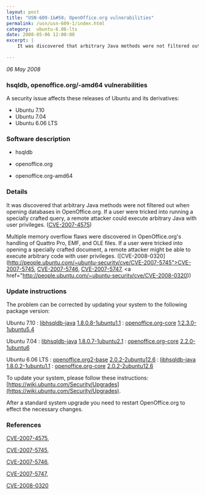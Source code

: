 ```yaml
---
layout: post
title: "USN-609-1&#58; OpenOffice.org vulnerabilities"
permalink: /usn/usn-609-1/index.html
category:  ubuntu-6.06-lts
date: 2008-05-06 12:00:00
excerpt: |
    It was discovered that arbitrary Java methods were not filtered out when opening databases in OpenOffice.org.  If a user were tricked into running a specially crafted query, a remote attacker could execute arbitrary Java with user privileges. ([CVE-2007-4575](http://people.ubuntu.com/~ubuntu-security/cve/CVE-2007-4575))
    
--- 
```

 
 

*06 May 2008*

### hsqldb, openoffice.org/-amd64 vulnerabilities

A security issue affects these releases of Ubuntu and its derivatives:

* Ubuntu 7.10
* Ubuntu 7.04
* Ubuntu 6.06 LTS

### Software description

* hsqldb 

* openoffice.org 

* openoffice.org-amd64 

### Details

It was discovered that arbitrary Java methods were not filtered out when opening databases in OpenOffice.org. If a user were tricked into running a specially crafted query, a remote attacker could execute arbitrary Java with user privileges. ([CVE-2007-4575](http://people.ubuntu.com/~ubuntu-security/cve/CVE-2007-4575))

Multiple memory overflow flaws were discovered in OpenOffice.org&#39;s handling of Quattro Pro, EMF, and OLE files. If a user were tricked into opening a specially crafted document, a remote attacker might be able to execute arbitrary code with user privileges. ([CVE-2008-0320](http://people.ubuntu.com/~ubuntu-security/cve/CVE-2007-5745">CVE-2007-5745</a>, <a href="http://people.ubuntu.com/~ubuntu-security/cve/CVE-2007-5746">CVE-2007-5746</a>, <a href="http://people.ubuntu.com/~ubuntu-security/cve/CVE-2007-5747">CVE-2007-5747</a>, <a href="http://people.ubuntu.com/~ubuntu-security/cve/CVE-2008-0320)) 

### Update instructions

The problem can be corrected by updating your system to the following package version:

Ubuntu 7.10
 : [libhsqldb-java](https://launchpad.net/ubuntu/+source/hsqldb) <span> [1.8.0.8-1ubuntu1.1](https://launchpad.net/ubuntu/+source/hsqldb/1.8.0.8-1ubuntu1.1) </span> 
 : [openoffice.org-core](https://launchpad.net/ubuntu/+source/openoffice.org) <span> [1:2.3.0-1ubuntu5.4](https://launchpad.net/ubuntu/+source/openoffice.org/1:2.3.0-1ubuntu5.4) </span> 

Ubuntu 7.04
 : [libhsqldb-java](https://launchpad.net/ubuntu/+source/hsqldb) <span> [1.8.0.7-1ubuntu2.1](https://launchpad.net/ubuntu/+source/hsqldb/1.8.0.7-1ubuntu2.1) </span> 
 : [openoffice.org-core](https://launchpad.net/ubuntu/+source/openoffice.org) <span> [2.2.0-1ubuntu6](https://launchpad.net/ubuntu/+source/openoffice.org/2.2.0-1ubuntu6) </span> 

Ubuntu 6.06 LTS
 : [openoffice.org2-base](https://launchpad.net/ubuntu/+source/openoffice.org) <span> [2.0.2-2ubuntu12.6](https://launchpad.net/ubuntu/+source/openoffice.org/2.0.2-2ubuntu12.6) </span> 
 : [libhsqldb-java](https://launchpad.net/ubuntu/+source/hsqldb) <span> [1.8.0.2-1ubuntu1.1](https://launchpad.net/ubuntu/+source/hsqldb/1.8.0.2-1ubuntu1.1) </span> 
 : [openoffice.org-core](https://launchpad.net/ubuntu/+source/openoffice.org) <span> [2.0.2-2ubuntu12.6](https://launchpad.net/ubuntu/+source/openoffice.org/2.0.2-2ubuntu12.6) </span> 

To update your system, please follow these instructions: [https://wiki.ubuntu.com/Security/Upgrades](https://wiki.ubuntu.com/Security/Upgrades).

After a standard system upgrade you need to restart OpenOffice.org to effect the necessary changes. 

### References

 
 [CVE-2007-4575](http://people.ubuntu.com/~ubuntu-security/cve/CVE-2007-4575), 

 [CVE-2007-5745](http://people.ubuntu.com/~ubuntu-security/cve/CVE-2007-5745), 

 [CVE-2007-5746](http://people.ubuntu.com/~ubuntu-security/cve/CVE-2007-5746), 

 [CVE-2007-5747](http://people.ubuntu.com/~ubuntu-security/cve/CVE-2007-5747), 

 [CVE-2008-0320](http://people.ubuntu.com/~ubuntu-security/cve/CVE-2008-0320)
 

